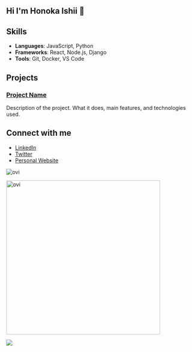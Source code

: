 ## Hi I'm Honoka Ishii 👋

<!--
**honoka-ishii/honoka-ishii** is a ✨ _special_ ✨ repository because its `README.md` (this file) appears on your GitHub profile.

Here are some ideas to get you started:

- 🔭 I’m currently working on ...
- 🌱 I’m currently learning ...
- 👯 I’m looking to collaborate on ...
- 🤔 I’m looking for help with ...
- 💬 Ask me about ...
- 📫 How to reach me: ...
- 😄 Pronouns: ...
- ⚡ Fun fact: ...
-->
## Skills

- **Languages**: JavaScript, Python
- **Frameworks**: React, Node.js, Django
- **Tools**: Git, Docker, VS Code

## Projects

### [Project Name](https://github.com/username/project)
Description of the project. What it does, main features, and technologies used.

## Connect with me

- [LinkedIn](https://www.linkedin.com/in/username/)
- [Twitter](https://twitter.com/username)
- [Personal Website](https://username.github.io)

<img src="https://github-readme-stats.vercel.app/api/top-langs?username=username&show_icons=true&locale=en&layout=compact&theme=chartreuse-dark" alt="ovi" /></p>

<img src="https://github-readme-stats.vercel.app/api?username=username&show_icons=true&locale=en&theme=chartreuse-dark" alt="ovi" width="410" /></p>


<img src="https://github-profile-trophy.vercel.app/?username=username&theme=juicyfresh&no-bg=true" />



